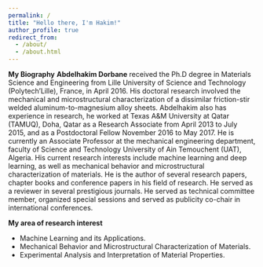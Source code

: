 ```yaml
---
permalink: /
title: "Hello there, I'm Hakim!"
author_profile: true
redirect_from: 
  - /about/
  - /about.html
---
```


**My Biography**
**Abdelhakim Dorbane** received the Ph.D degree in Materials Science and Engineering from Lille University of Science and Technology (Polytech’Lille), France, in April 2016. His doctoral research involved the mechanical and microstructural characterization of a dissimilar friction-stir welded aluminum-to-magnesium alloy sheets. Abdelhakim also has experience in research, he worked at Texas A&M University at Qatar (TAMUQ), Doha, Qatar as a Research Associate from April 2013 to July 2015, and as a Postdoctoral Fellow November 2016 to May 2017. He is currently an Associate Professor at the mechanical engineering department, faculty of Science and Technology University of Ain Temouchent (UAT), Algeria. His current research interests include machine learning and deep learning, as well as mechanical behavior and microstructural characterization of materials. He is the author of several research papers, chapter books and conference papers in his field of research. He served as a reviewer in several prestigious journals. He served as technical committee member, organized special sessions and served as publicity co-chair in international conferences.

**My area of research interest**
  * Machine Learning and its Applications.
  * Mechanical Behavior and Microstructural Characterization of Materials.
  * Experimental Analysis and Interpretation of Material Properties.
